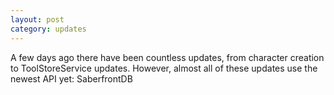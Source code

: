 ```yaml
---
layout: post
category: updates
---
```


A few days ago there have been countless updates, from character creation to ToolStoreService updates. However, 
almost all of these updates use the newest API yet: SaberfrontDB
